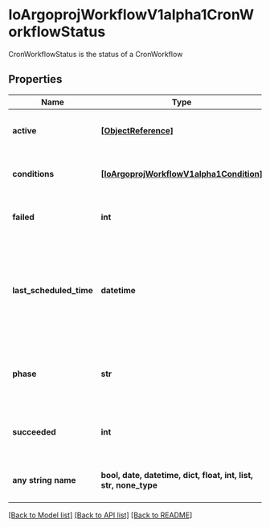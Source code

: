# IoArgoprojWorkflowV1alpha1CronWorkflowStatus

CronWorkflowStatus is the status of a CronWorkflow

## Properties
Name | Type | Description | Notes
------------ | ------------- | ------------- | -------------
**active** | [**[ObjectReference]**](ObjectReference.md) | Active is a list of active workflows stemming from this CronWorkflow | 
**conditions** | [**[IoArgoprojWorkflowV1alpha1Condition]**](IoArgoprojWorkflowV1alpha1Condition.md) | Conditions is a list of conditions the CronWorkflow may have | 
**failed** | **int** | v3.6 and after: Failed counts how many times a child workflow failed | 
**last_scheduled_time** | **datetime** | Time is a wrapper around time.Time which supports correct marshaling to YAML and JSON.  Wrappers are provided for many of the factory methods that the time package offers. | 
**phase** | **str** | v3.6 and after: Phase is an enum of Active or Stopped. It changes to Stopped when stopStrategy.condition is true | 
**succeeded** | **int** | v3.6 and after: Succeeded counts how many times the child workflows succeeded | 
**any string name** | **bool, date, datetime, dict, float, int, list, str, none_type** | any string name can be used but the value must be the correct type | [optional]

[[Back to Model list]](../README.md#documentation-for-models) [[Back to API list]](../README.md#documentation-for-api-endpoints) [[Back to README]](../README.md)


